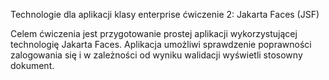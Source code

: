 Technologie dla aplikacji klasy enterprise ćwiczenie 2: Jakarta Faces (JSF)

Celem ćwiczenia jest przygotowanie prostej aplikacji wykorzystującej technologię Jakarta
Faces. Aplikacja umożliwi sprawdzenie poprawności zalogowania się i w zależności od wyniku
walidacji wyświetli stosowny dokument.
